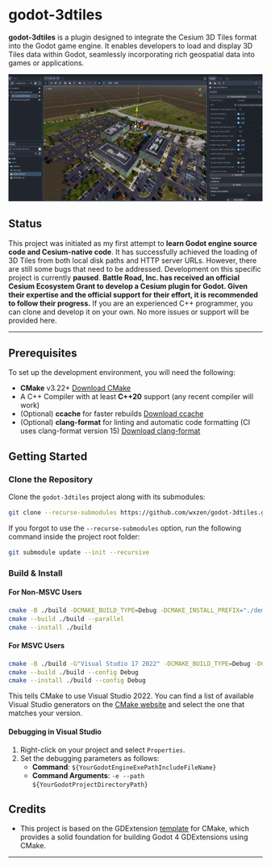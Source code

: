 # godot-3dtiles

**godot-3dtiles** is a plugin designed to integrate the Cesium 3D Tiles format into the Godot game engine. It enables developers to load and display 3D Tiles data within Godot, seamlessly incorporating rich geospatial data into games or applications.

![Demo](screenshot.png)

## Status

This project was initiated as my first attempt to **learn Godot engine source code and Cesium-native code**. It has successfully achieved the loading of 3D Tiles from both local disk paths and HTTP server URLs. However, there are still some bugs that need to be addressed. Development on this specific project is currently **paused**. **Battle Road, Inc. has received an official Cesium Ecosystem Grant to develop a Cesium plugin for Godot. Given their expertise and the official support for their effort, it is recommended to follow their progress.** If you are an experienced C++ programmer, you can clone and develop it on your own. No more issues or support will be provided here.

---

## Prerequisites

To set up the development environment, you will need the following:

- **CMake** v3.22+ [Download CMake](https://cmake.org/)
- A C++ Compiler with at least **C++20** support (any recent compiler will work)
- (Optional) **ccache** for faster rebuilds [Download ccache](https://ccache.dev/)
- (Optional) **clang-format** for linting and automatic code formatting (CI uses clang-format version 15) [Download clang-format](https://clang.llvm.org/docs/ClangFormat.html)

## Getting Started

### Clone the Repository

Clone the `godot-3dtiles` project along with its submodules:

```bash
git clone --recurse-submodules https://github.com/wxzen/godot-3dtiles.git
```

If you forgot to use the `--recurse-submodules` option, run the following command inside the project root folder:

```bash
git submodule update --init --recursive
```

### Build & Install

#### For Non-MSVC Users

```bash
cmake -B ./build -DCMAKE_BUILD_TYPE=Debug -DCMAKE_INSTALL_PREFIX="./demo/addons"
cmake --build ./build --parallel
cmake --install ./build
```

#### For MSVC Users

```bash
cmake -B ./build -G"Visual Studio 17 2022" -DCMAKE_BUILD_TYPE=Debug -DCMAKE_INSTALL_PREFIX="./demo/addons"
cmake --build ./build --config Debug
cmake --install ./build --config Debug
```

This tells CMake to use Visual Studio 2022. You can find a list of available Visual Studio generators on the [CMake website](https://cmake.org/cmake/help/latest/manual/cmake-generators.7.html#visual-studio-generators) and select the one that matches your version.

#### Debugging in Visual Studio

1. Right-click on your project and select `Properties`.
2. Set the debugging parameters as follows:
   - **Command**: `${YourGodotEngineExePathIncludeFileName}`
   - **Command Arguments**: `-e --path ${YourGodotProjectDirectoryPath}`

## Credits

- This project is based on the GDExtension [template](https://github.com/asmaloney/GDExtensionTemplate) for CMake, which provides a solid foundation for building Godot 4 GDExtensions using CMake.

---